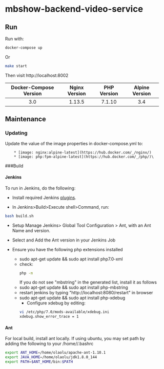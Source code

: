 # mbshow-backend-video-service

## Run
Run with:
```sh
docker-compose up
```
Or
```sh
make start
```

Then visit http://localhost:8002

|Docker-Compose Version	|Nginx Version	|PHP Version	|Alpine Version |
|:---------------------:|:-------------:|:-------------:|:-------------:|
|3.0                    |1.13.5         |7.1.10         |3.4            |

## Maintenance
### Updating
Update the value of the image properties in docker-compose.yml to:

        * [image: nginx:alpine-latest](https://hub.docker.com/_/nginx/)
        * [image: php:fpm-alpine-latest](https://hub.docker.com/_/php/)\

###Build

#### Jenkins
To run in Jenkins, do the following:

* Install required Jenkins [plugins](http://jenkins-php.org/installation.html).

* In Jenkins>Build>Execute shell>Command, run:
```sh
bash build.sh
```
* Setup Manage Jenkins> Global Tool Configuration > Ant, with an Ant Name and
 version.

* Select and Add the Ant version in your Jenkins Job

* Ensure you have the following php extensions installed
    * sudo apt-get update && sudo apt install php7.0-xml
    * check:
        ```sh
        php -m
        ```
        If you do not see "mbstring" in the generated list, install it as follows
    * sudo apt-get update && sudo apt install php-mbstring
    * restart jenkins by typing "http://localhost:8080/restart" in browser
    * sudo apt-get update && sudo apt install php-xdebug
        * Configure xdebug by editing:
        ```sh
        vi /etc/php/7.0/mods-available/xdebug.ini
        xdebug.show_error_trace = 1
        ```
#### Ant

For local build, install ant locally. If using ubuntu, you may set path by
adding the following to your /home/<username>/.bashrc

```sh
export ANT_HOME=/home/olaolu/apache-ant-1.10.1
export JAVA_HOME=/home/olaolu/jdk1.8.0_144
export PATH=$ANT_HOME/bin:$PATH
```

